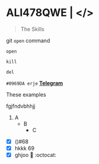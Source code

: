 # ALI478QWE | </> 

> The Skills 

git `open` command
```
open 

kill 

del

```

`#0969DA erje`
[**Telegram**](http://t.me/ALI478QWE)

These examples

fgjfndvbhhjj

1. A
   + B
     + C

- [X] \()#68
- [x] hkkk 69
- [x] ghjoo :tada: :octocat:

[^1]: p 46ivg
[^2]: ryvg8i8